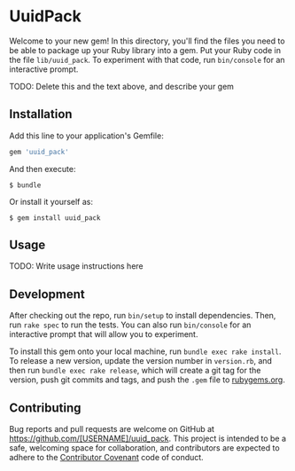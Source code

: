 # UuidPack

Welcome to your new gem! In this directory, you'll find the files you need to be able to package up your Ruby library into a gem. Put your Ruby code in the file `lib/uuid_pack`. To experiment with that code, run `bin/console` for an interactive prompt.

TODO: Delete this and the text above, and describe your gem

## Installation

Add this line to your application's Gemfile:

```ruby
gem 'uuid_pack'
```

And then execute:

    $ bundle

Or install it yourself as:

    $ gem install uuid_pack

## Usage

TODO: Write usage instructions here

## Development

After checking out the repo, run `bin/setup` to install dependencies. Then, run `rake spec` to run the tests. You can also run `bin/console` for an interactive prompt that will allow you to experiment.

To install this gem onto your local machine, run `bundle exec rake install`. To release a new version, update the version number in `version.rb`, and then run `bundle exec rake release`, which will create a git tag for the version, push git commits and tags, and push the `.gem` file to [rubygems.org](https://rubygems.org).

## Contributing

Bug reports and pull requests are welcome on GitHub at https://github.com/[USERNAME]/uuid_pack. This project is intended to be a safe, welcoming space for collaboration, and contributors are expected to adhere to the [Contributor Covenant](http://contributor-covenant.org) code of conduct.

